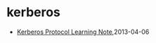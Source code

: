# kerberos
* [Kerberos Protocol Learning Note](/2013/2013-04-06-kerberos-protocol-learning-note),2013-04-06
